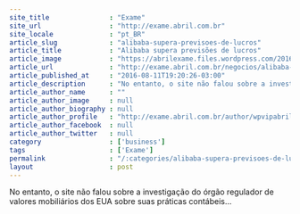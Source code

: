 ```yaml
---
site_title               : "Exame"
site_url                 : "http://exame.abril.com.br"
site_locale              : "pt_BR"
article_slug             : "alibaba-supera-previsoes-de-lucros"
article_title            : "Alibaba supera previsões de lucros"
article_image            : "https://abrilexame.files.wordpress.com/2016/09/size_960_16_9_alibaba-group.jpg?quality=70&strip=all&w=960"
article_url              : "http://exame.abril.com.br/negocios/alibaba-supera-previsoes-de-lucros/"
article_published_at     : "2016-08-11T19:20:26-03:00"
article_description      : "No entanto, o site não falou sobre a investigação do órgão regulador de valores mobiliários dos EUA sobre suas práticas contábeis..."
article_author_name      : ""
article_author_image     : null
article_author_biography : null
article_author_profile   : "http://exame.abril.com.br/author/wpvipabril/"
article_author_facebook  : null
article_author_twitter   : null
category                 : ['business']
tags                     : ['Exame']
permalink                : "/:categories/alibaba-supera-previsoes-de-lucros/"
layout                   : post
---
```


No entanto, o site não falou sobre a investigação do órgão regulador de valores mobiliários dos EUA sobre suas práticas contábeis...
